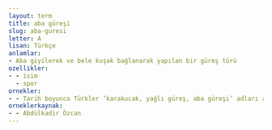 ```yaml
---
layout: term
title: aba güreşi
slug: aba-guresi
letter: A
lisan: Türkçe
anlamlar:
- Aba giyilerek ve bele kuşak bağlanarak yapılan bir güreş türü
ozellikler:
- - isim
  - spor
ornekler:
- - Tarih boyunca Türkler ‘karakucak, yağlı güreş, aba güreşi’ adları altında güreşler yapmışlardır.
orneklerkaynak:
- - Abdülkadir Özcan
---
```

